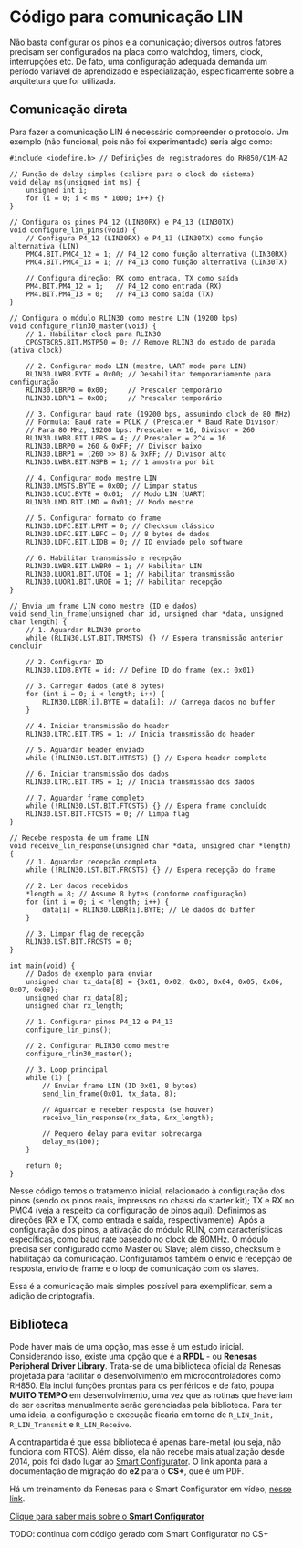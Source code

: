 # Código para comunicação LIN
Não basta configurar os pinos e a comunicação; diversos outros fatores precisam ser configurados na placa como watchdog, timers, clock, interrupções etc. De fato, uma configuração
adequada demanda um período variável de aprendizado e especialização, especificamente sobre a arquitetura que for utilizada.

## Comunicação direta 
Para fazer a comunicação LIN é necessário compreender o protocolo. Um exemplo (não funcional, pois não foi experimentado) seria algo como:
```
#include <iodefine.h> // Definições de registradores do RH850/C1M-A2

// Função de delay simples (calibre para o clock do sistema)
void delay_ms(unsigned int ms) {
    unsigned int i;
    for (i = 0; i < ms * 1000; i++) {}
}

// Configura os pinos P4_12 (LIN30RX) e P4_13 (LIN30TX)
void configure_lin_pins(void) {
    // Configura P4_12 (LIN30RX) e P4_13 (LIN30TX) como função alternativa (LIN)
    PMC4.BIT.PMC4_12 = 1; // P4_12 como função alternativa (LIN30RX)
    PMC4.BIT.PMC4_13 = 1; // P4_13 como função alternativa (LIN30TX)
    
    // Configura direção: RX como entrada, TX como saída
    PM4.BIT.PM4_12 = 1;   // P4_12 como entrada (RX)
    PM4.BIT.PM4_13 = 0;   // P4_13 como saída (TX)
}

// Configura o módulo RLIN30 como mestre LIN (19200 bps)
void configure_rlin30_master(void) {
    // 1. Habilitar clock para RLIN30
    CPGSTBCR5.BIT.MSTP50 = 0; // Remove RLIN3 do estado de parada (ativa clock)

    // 2. Configurar modo LIN (mestre, UART mode para LIN)
    RLIN30.LWBR.BYTE = 0x00; // Desabilitar temporariamente para configuração
    RLIN30.LBRP0 = 0x00;     // Prescaler temporário
    RLIN30.LBRP1 = 0x00;     // Prescaler temporário

    // 3. Configurar baud rate (19200 bps, assumindo clock de 80 MHz)
    // Fórmula: Baud rate = PCLK / (Prescaler * Baud Rate Divisor)
    // Para 80 MHz, 19200 bps: Prescaler = 16, Divisor = 260
    RLIN30.LWBR.BIT.LPRS = 4; // Prescaler = 2^4 = 16
    RLIN30.LBRP0 = 260 & 0xFF; // Divisor baixo
    RLIN30.LBRP1 = (260 >> 8) & 0xFF; // Divisor alto
    RLIN30.LWBR.BIT.NSPB = 1; // 1 amostra por bit

    // 4. Configurar modo mestre LIN
    RLIN30.LMSTS.BYTE = 0x00; // Limpar status
    RLIN30.LCUC.BYTE = 0x01;  // Modo LIN (UART)
    RLIN30.LMD.BIT.LMD = 0x01; // Modo mestre

    // 5. Configurar formato do frame
    RLIN30.LDFC.BIT.LFMT = 0; // Checksum clássico
    RLIN30.LDFC.BIT.LBFC = 0; // 8 bytes de dados
    RLIN30.LDFC.BIT.LIDB = 0; // ID enviado pelo software

    // 6. Habilitar transmissão e recepção
    RLIN30.LWBR.BIT.LWBR0 = 1; // Habilitar LIN
    RLIN30.LUOR1.BIT.UTOE = 1; // Habilitar transmissão
    RLIN30.LUOR1.BIT.UROE = 1; // Habilitar recepção
}

// Envia um frame LIN como mestre (ID e dados)
void send_lin_frame(unsigned char id, unsigned char *data, unsigned char length) {
    // 1. Aguardar RLIN30 pronto
    while (RLIN30.LST.BIT.TRMSTS) {} // Espera transmissão anterior concluir

    // 2. Configurar ID
    RLIN30.LIDB.BYTE = id; // Define ID do frame (ex.: 0x01)

    // 3. Carregar dados (até 8 bytes)
    for (int i = 0; i < length; i++) {
        RLIN30.LDBR[i].BYTE = data[i]; // Carrega dados no buffer
    }

    // 4. Iniciar transmissão do header
    RLIN30.LTRC.BIT.TRS = 1; // Inicia transmissão do header

    // 5. Aguardar header enviado
    while (!RLIN30.LST.BIT.HTRSTS) {} // Espera header completo

    // 6. Iniciar transmissão dos dados
    RLIN30.LTRC.BIT.TRS = 1; // Inicia transmissão dos dados

    // 7. Aguardar frame completo
    while (!RLIN30.LST.BIT.FTCSTS) {} // Espera frame concluído
    RLIN30.LST.BIT.FTCSTS = 0; // Limpa flag
}

// Recebe resposta de um frame LIN
void receive_lin_response(unsigned char *data, unsigned char *length) {
    // 1. Aguardar recepção completa
    while (!RLIN30.LST.BIT.FRCSTS) {} // Espera recepção do frame

    // 2. Ler dados recebidos
    *length = 8; // Assume 8 bytes (conforme configuração)
    for (int i = 0; i < *length; i++) {
        data[i] = RLIN30.LDBR[i].BYTE; // Lê dados do buffer
    }

    // 3. Limpar flag de recepção
    RLIN30.LST.BIT.FRCSTS = 0;
}

int main(void) {
    // Dados de exemplo para enviar
    unsigned char tx_data[8] = {0x01, 0x02, 0x03, 0x04, 0x05, 0x06, 0x07, 0x08};
    unsigned char rx_data[8];
    unsigned char rx_length;

    // 1. Configurar pinos P4_12 e P4_13
    configure_lin_pins();

    // 2. Configurar RLIN30 como mestre
    configure_rlin30_master();

    // 3. Loop principal
    while (1) {
        // Enviar frame LIN (ID 0x01, 8 bytes)
        send_lin_frame(0x01, tx_data, 8);

        // Aguardar e receber resposta (se houver)
        receive_lin_response(rx_data, &rx_length);

        // Pequeno delay para evitar sobrecarga
        delay_ms(100);
    }

    return 0;
}
```

Nesse código temos o tratamento inicial, relacionado à configuração dos pinos (sendo os pinos reais, impressos no chassi do starter kit); TX e RX no PMC4 (veja a respeito da configuração de pinos [aqui](hello_world.md)).
Definimos as direções (RX e TX, como entrada e saída, respectivamente). Após a configuração dos pinos, a ativação do módulo RLIN, com características específicas, como baud rate baseado no clock de 80MHz.
O módulo precisa ser configurado como Master ou Slave; além disso, checksum e habilitação da comunicação. Configuramos também o envio e recepção de resposta, envio de frame e o loop de comunicação com os slaves.

Essa é a comunicação mais simples possível para exemplificar, sem a adição de criptografia.

## Biblioteca
Pode haver mais de uma opção, mas esse é um estudo inicial. Considerando isso, existe uma opção que é a **RPDL** - ou **Renesas Peripheral Driver Library**. Trata-se de uma biblioteca oficial da Renesas projetada para 
facilitar o desenvolvimento em microcontroladores como RH850. Ela inclui funções prontas para os periféricos e de fato, poupa **MUITO TEMPO** em desenvolvimento, uma vez que as rotinas que haveriam de ser escritas
manualmente serão gerenciadas pela biblioteca. Para ter uma ideia, a configuração e execução ficaria em torno de `R_LIN_Init, R_LIN_Transmit` e `R_LIN_Receive`.

A contrapartida é que essa biblioteca é apenas bare-metal (ou seja, não funciona com RTOS). Além disso, ela não recebe mais atualização desde 2014, pois foi dado lugar ao [Smart Configurator](https://www.renesas.com/en/software-tool/cs?downloads-title-filter=Peripheral+Driver+Library&documents-title-filter=smart+configurator#documents). O link aponta para a documentação de migração do **e2** para o **CS+**, que é um PDF.

Há um treinamento da Renesas para o Smart Configurator em vídeo, [nesse link](https://www.renesas.com/en/software-tool/rh850-smart-configurator#tools_support).

[Clique para saber mais sobre o **Smart Configurator**](smartconfigurator.md)

TODO: continua com código gerado com Smart Configurator no CS+


